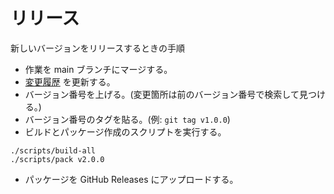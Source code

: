 # リリース

新しいバージョンをリリースするときの手順

- 作業を main ブランチにマージする。
- [変更履歴](../../CHANGELOG.md) を更新する。
- バージョン番号を上げる。(変更箇所は前のバージョン番号で検索して見つける。)
- バージョン番号のタグを貼る。(例: `git tag v1.0.0`)
- ビルドとパッケージ作成のスクリプトを実行する。

```pwsh
./scripts/build-all
./scripts/pack v2.0.0
```

- パッケージを GitHub Releases にアップロードする。
